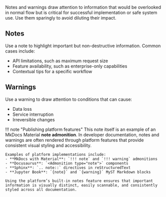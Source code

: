 Notes and warnings draw attention to information that would be overlooked in normal flow but is critical for successful implementation or safe system use. Use them sparingly to avoid diluting their impact.

## Notes
Use a note to highlight important but non-destructive information. Common cases include:
* API limitations, such as maximum request size  
* Feature availability, such as enterprise-only capabilities  
* Contextual tips for a specific workflow  

## Warnings
Use a warning to draw attention to conditions that can cause:
* Data loss  
* Service interruption  
* Irreversible changes  

!!! note "Publishing platform features"
    This note itself is an example of an MkDocs Material **note admonition**. In developer documentation, notes and warnings are often rendered through platform features that provide consistent visual styling and accessibility.  

    Examples of platform implementations include:  
    - **MkDocs with Material**: `!!! note` and `!!! warning` admonitions  
    - **Docusaurus**: `<Admonition type="note">` components  
    - **Sphinx**: `.. note::` directives in reStructuredText  
    - **Jupyter Book**: `{note}` and `{warning}` MyST Markdown blocks  

    Using the platform’s built-in notes feature ensures that important information is visually distinct, easily scannable, and consistently styled across all documentation.

